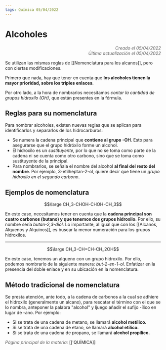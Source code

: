 ```yaml
---
tags: Química 05/04/2022
---
```


# Alcoholes
<div style="text-align: right; opacity: 0.7; font-style: italic;">Creado el 05/04/2022</div>
<div style="text-align: right; opacity: 0.7; font-style: italic;">Última actualización el 05/04/2022</div>

Se utilizan las mismas reglas de [[Nomenclatura para los alcanos]], pero con ciertas modificaciones.

Primero que nada, hay que tener en cuenta que **los alcoholes tienen la mayor prioridad, sobre los triples enlaces**.

Por otro lado, a la hora de nombrarlos necesitamos *contar la cantidad de grupos hidroxilo (OH)*, que están presentes en la fórmula.

## Reglas para su nomenclatura

Para nombrar alcoholes, existen nuevas reglas que se aplican para identificarlos y separarlos de los hidrocarburos:

- Se numera la cadena principal que **contiene al grupo -OH**. Esto para asegurarse que el grupo hidróxilo forme un alcohol.
- El hidroxilo es un *sustituyente,* por lo que no se toma como parte de la cadena ni se cuenta como otro carbono, sino que se toma como sustituyente de la principal.
- Para nombrarlos, se señala el nombre del alcohol **al final del resto del nombre**. Por ejemplo, 3-etilheptan-2-ol, quiere decir que tiene un *grupo hidroxilo en el segundo carbono*.

## Ejemplos de nomenclatura

$$\large CH_3-CHOH-CHOH-CH_3$$

En este caso, necesitamos tener en cuenta que la **cadena principal son cuatro carbonos (butano) y que tenemos dos grupos hidroxilo**. Por ello, su nombre sería *butan-2,3-diol*. Lo importante, al igual que con los [[Alcanos, Alquenos y Alquinos]], es buscar la menor numeración para los grupos hidroxilos.

---

$$\large CH_3-CH=CH-CH_2OH$$

En este caso, tenemos un alqueno con un grupo hidroxilo. Por ello, podemos nombrarlo de la siguiente manera: *but-2-en-1-ol*. Enfatizar en la presencia del doble enlace y en su ubicación en la nomenclatura.

## Método tradicional de nomenclatura

Se presta atención, ante todo, a la cadena de carbonos a la cual se adhiere el hidroxilo (generalmente un alcano), para rescatar el término con el que se lo nombra, anteponer la palabra "alcohol" y ljuego añadir el sufijo -ílico en lugar de -ano. Por ejemplo:

- Si se trata de una cadena de metano, se llamará **alcohol metílico.**
- Si se trata de una cadena de etano, se llamará **alcohol etílico.**
- Si se trata de una cadena de propano, se llamará **alcohol propílico.**

<span style="opacity: 0.7; font-style: italic;">Página principal de la materia:</span> [['QUÍMICA]]